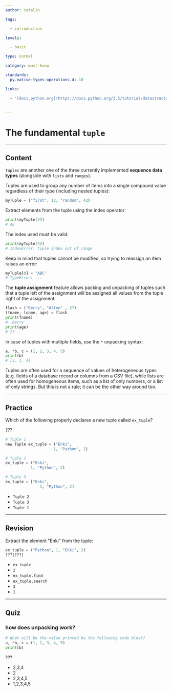 ```yaml
---
author: catalin

tags:

  - introduction

levels:

  - basic

type: normal

category: must-know

standards:
  py.native-types-operations.4: 10

links:

  - '[docs.python.org](https://docs.python.org/3.5/tutorial/datastructures.html#tuples-and-sequences){website}'


---
```


# The fundamental `tuple`

---
## Content

`Tuples` are another one of the three currently implemented **sequence data types** (alongside with `lists` and `ranges`).

Tuples are used to group any number of items into a single compound value regardless of their type (including nested tuples):
```python
myTuple = ("first", 13, "random", 42)
```

Extract elements from the tuple using the index operator:
```python
print(myTuple[3])
# 42
```

The index used must be valid:
```python
print(myTuple[4])
# IndexError: tuple index out of range
```

Keep in mind that tuples cannot be modified, so trying to reassign an item raises an error:
```python
myTuple[0] = "ABC"
# TypeError: ...
```

The **tuple assignment** feature allows packing and unpacking of tuples such that a tuple left of the assignment will be assigned all values from the tuple right of the assignment:
```python
flash = ("Berry", "Allen" , 27)
(fname, lname, age) = flash
print(fname)
# 'Berry'
print(age)
# 27
```
In case of tuples with multiple fields, use the `*` unpacking syntax:
```python
a, *b, c = (1, 2, 3, 4, 5)
print(b)
# [2, 3, 4]
```
Tuples are often used for a sequence of values of heterogeneous types (e.g. fields of a database record or columns from a CSV file), while lists are often used for homogeneous items, such as a list of only numbers, or a list of only strings. But this is not a rule; it can be the other way around too.

---
## Practice

Which of the following properly declares a new tuple called `ex_tuple`?

???

```python
# Tuple 1
new Tuple ex_tuple = ("Enki",
                     1, "Python", 2)

# Tuple 2
ex_tuple = ("Enki",
           1, "Python", 2)

# Tuple 3
ex_tuple = ["Enki",
               1, "Python", 2]
```


* `Tuple 2`
* `Tuple 3`
* `Tuple 1`

---
## Revision

Extract the element "Enki" from the tuple:

```python
ex_tuple = ("Python", 1, "Enki", 2)
???[???]
```


* `ex_tuple`
* `2`
* `ex_tuple.find`
* `ex_tuple.search`
* `3`
* `1`

---
## Quiz 
### how does unpacking work?

```python
# What will be the value printed by the following code block?
a, *b, c = (1, 2, 3, 4, 5)
print(b)
```

 ???

* 2,3,4
* 2
* 2,3,4,5
* 1,2,3,4,5
